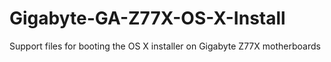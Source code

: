 # Gigabyte-GA-Z77X-OS-X-Install
Support files for booting the OS X installer on Gigabyte Z77X motherboards
